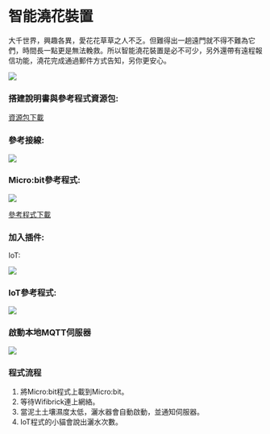 # 智能澆花裝置

大千世界，興趣各異，愛花花草草之人不乏。但難得出一趟遠門就不得不難為它們，時間長一點更是無法輓救。所以智能澆花裝置是必不可少，另外還帶有遠程報信功能，澆花完成通過郵件方式告知，另你更安心。

![](https://kittenbothk.readthedocs.io/en/latest/\_images/ex8.png)

### 搭建說明書與參考程式資源包:

[資源包下載](http://bit.ly/AIOTKit\_SH\_ResourcsePack)

### 參考接線:

![](https://kittenbothk.readthedocs.io/en/latest/\_images/flowerpot\_wire.png)

### Micro:bit參考程式:

![](https://kittenbothk.readthedocs.io/en/latest/\_images/flowerpot\_code\_1.87.png)

[參考程式下載](https://makecode.microbit.org/\_MD5hwK62VK6L)

### 加入插件:

IoT:

![](https://kittenbothk.readthedocs.io/en/latest/\_images/iot.png)

### IoT參考程式:

![](https://kittenbothk.readthedocs.io/en/latest/\_images/flowerpot\_iot\_code\_1.87.png)

### 啟動本地MQTT伺服器

![](https://kittenbothk.readthedocs.io/en/latest/\_images/mqtt\_1.87.png)

### 程式流程

1. 將Micro:bit程式上載到Micro:bit。
2. 等待Wifibrick連上網絡。
3. 當泥土土壤濕度太低，灑水器會自動啟動，並通知伺服器。
4. IoT程式的小貓會說出灑水次數。
